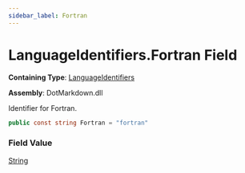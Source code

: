 ```yaml
---
sidebar_label: Fortran
---
```


# LanguageIdentifiers\.Fortran Field

**Containing Type**: [LanguageIdentifiers](../index.md)

**Assembly**: DotMarkdown\.dll

  
Identifier for Fortran\.

```csharp
public const string Fortran = "fortran"
```

### Field Value

[String](https://docs.microsoft.com/en-us/dotnet/api/system.string)

